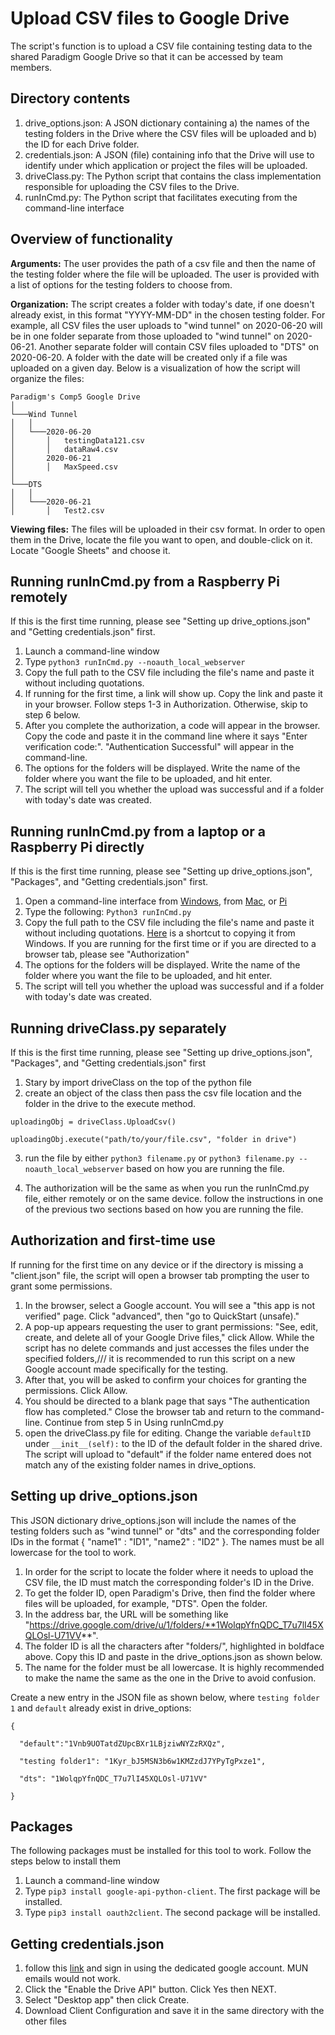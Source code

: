 # Upload CSV files to Google Drive

The script's function is to upload a CSV file containing testing data to the shared Paradigm Google Drive so that it can be accessed by team members.


## Directory contents
1. drive_options.json: A JSON dictionary containing a) the names of the testing folders in the Drive where the CSV files will
be uploaded and b) the ID for each Drive folder.
2. credentials.json: A JSON (file) containing info that the Drive will use to identify under which application or project the files will be uploaded.
3. driveClass.py: The Python script that contains the class implementation responsible for uploading the CSV files to the Drive.
4. runInCmd.py: The Python script that facilitates executing from the command-line interface

## Overview of functionality
**Arguments:** The user provides the path of a csv file and then the name of the testing folder where the file will be uploaded. The user is provided with a list of options for the testing folders to choose from. 

**Organization:**
The script creates a folder with today's date, if one doesn't already exist, in this format
"YYYY-MM-DD" in the chosen testing folder.
For example, all CSV files the user uploads to "wind tunnel" on 2020-06-20 will be in one folder separate from those uploaded to "wind tunnel" on 
2020-06-21. Another separate folder will contain CSV files uploaded to "DTS" on 2020-06-20. A folder with the date will be created only if a file was uploaded on a given day. Below is a visualization of how the script will organize the files:
```
Paradigm's Comp5 Google Drive   
│
└───Wind Tunnel
│   │
│   └───2020-06-20
│       │   testingData121.csv
│       │   dataRaw4.csv
│       2020-06-21
│       │   MaxSpeed.csv
│   
└───DTS
│   │
│   └───2020-06-21
│       │   Test2.csv
```

**Viewing files:** The files will be uploaded in their csv format. In order to open them in the Drive, locate the file you want to open, and double-click on it. Locate "Google Sheets" and choose it.

## Running runInCmd.py from a Raspberry Pi remotely
If this is the first time running, please see "Setting up drive_options.json" and "Getting credentials.json" first.
1. Launch a command-line window
2. Type ```python3 runInCmd.py --noauth_local_webserver```
3. Copy the full path to the CSV file including the file's name and paste it without including quotations.
4. If running for the first time, a link will show up. Copy the link and paste it in your browser. Follow steps 1-3 in Authorization. Otherwise, skip to step 6 below.
5. After you complete the authorization, a code will appear in the browser. Copy the code and paste it in the command line where it says "Enter verification code:". "Authentication Successful" will appear in the command-line.
6. The options for the folders will be displayed. Write the name of the folder where you want the file to be uploaded, and hit enter.
7. The script will tell you whether the upload was successful and if a folder with today's date was created.


## Running runInCmd.py from a laptop or a Raspberry Pi directly
If this is the first time running, please see "Setting up drive_options.json", "Packages", and "Getting credentials.json" first.
1. Open a command-line interface from [Windows](https://www.howtogeek.com/235101/10-ways-to-open-the-command-prompt-in-windows-10/), from [Mac](https://www.wikihow.com/Get-to-the-Command-Line-on-a-Mac), or [Pi](https://www.raspberrypi.org/documentation/usage/terminal/)
2. Type the following: ```Python3 runInCmd.py```
3. Copy the full path to the CSV file including the file's name and paste it without including quotations. [Here](https://www.pcworld.com/article/251406/windows-tips-copy-a-file-path-show-or-hide-extensions.html) is a shortcut to copying it from Windows. If you are running for the first time or if you are directed to a browser tab, please see "Authorization"
4. The options for the folders will be displayed. Write the name of the folder where you want the file to be uploaded, and hit enter. 
5. The script will tell you whether the upload was successful and if a folder with today's date was created.


## Running driveClass.py separately
If this is the first time running, please see "Setting up drive_options.json", "Packages", and "Getting credentials.json" first
1. Stary by import driveClass on the top of the python file
2. create an object of the class then pass the csv file location and the folder in the drive to the execute method.


```
uploadingObj = driveClass.UploadCsv() 

uploadingObj.execute("path/to/your/file.csv", "folder in drive")
```
3. run the file by either ```python3 filename.py``` or ```python3 filename.py --noauth_local_webserver``` based on how you are running the file.

3. The authorization will be the same as when you run the runInCmd.py file, either remotely or on the same device. follow the instructions in one of the previous two sections based on how you are running the file.


## Authorization and first-time use
If running for the first time on any device or if the directory is missing a "client.json" file, the script will open a browser tab prompting the user to grant some permissions. 
1. In the browser, select a Google account. You will see a "this app is not verified" page. Click "advanced", then "go to QuickStart (unsafe)."
2. A pop-up appears requesting the user to grant permissions: "See, edit, create, and delete all of your Google Drive files," click Allow. While the script has no delete commands and just accesses the files under the specified folders,/// it is recommended to run this script on a new Google account made specifically for the testing.
3. After that, you will be asked to confirm your choices for granting the permissions. Click Allow.
4. You should be directed to a blank page that says "The authentication flow has completed." Close the browser tab and return to the command-line. Continue from step 5 in Using runInCmd.py
5. open the driveClass.py file for editing. Change the variable ```defaultID``` under ```__init__(self):``` to the ID of the default folder in the shared drive. The script will upload to "default" if the folder name entered does not match any of the existing folder names in drive_options.

## Setting up drive_options.json
This JSON dictionary drive_options.json will include the names of the testing folders such as "wind tunnel" or "dts" and the corresponding folder IDs in the format { "name1" : "ID1", "name2" : "ID2" }. The names must be all lowercase for the tool to work.

1. In order for the script to locate the folder where it needs to upload the CSV file, the ID must match the corresponding folder's ID in the Drive.
2. To get the folder ID, open Paradigm's Drive, then find the folder where files will be uploaded, for example, "DTS". Open the folder.
3. In the address bar, the URL will be something like "https://drive.google.com/drive/u/1/folders/**1WolqpYfnQDC_T7u7lI45XQLOsl-U71VV**".
4. The folder ID is all the characters after "folders/", highlighted in boldface above. Copy this ID and paste in the drive_options.json as shown below.
5. The name for the folder must be all lowercase. It is highly recommended to make the name the same as the one in the Drive to avoid confusion.

Create a new entry in the JSON file as shown below, where ```testing folder 1``` and ```default``` already exist in drive_options:
```
{

  "default":"1Vnb9UOTatdZUpcBXr1LBjziwNYZzRXQz",

  "testing folder1": "1Kyr_bJ5MSN3b6w1KMZzdJ7YPyTgPxze1",

  "dts": "1WolqpYfnQDC_T7u7lI45XQLOsl-U71VV"

}
```
## Packages
The following packages must be installed for this tool to work. Follow the steps below to install them
1. Launch a command-line window
2. Type ```pip3 install google-api-python-client```. The first package will be installed.
3. Type ```pip3 install oauth2client```. The second package will be installed.

## Getting credentials.json 
1. follow this [link](https://developers.google.com/drive/api/v3/quickstart/python?) and sign in using the dedicated google account. MUN emails would not work.
2. Click the "Enable the Drive API" button. Click Yes then NEXT.
3. Select "Desktop app" then click Create.
4. Download Client Configuration and save it in the same directory with the other files
